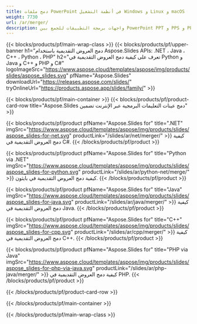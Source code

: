 ```yaml
---
title: دمج ملفات PowerPoint في أنظمة التشغيل Windows و Linux و macOS
weight: 7730
url: /ar/merger/
description: واجهات برمجة التطبيقات للجمع بين PowerPoint PPT و PPS و PPTX و PDF و POTX و PPSX و PPTM و PPSM و POTM و ODP و OTP
---
```


{{< blocks/products/pf/main-wrap-class >}}
{{< blocks/products/pf/upper-banner h1="دمج العروض التقديمية باستخدام Aspose.Slides APIs: .NET ، Java ، C++ ، Python ، PHP" h2="تعرف على كيفية دمج العروض التقديمية في Python و Java و C++ و PHP و C#" logoImageSrc="https://www.aspose.cloud/templates/aspose/img/products/slides/aspose_slides.svg" pfName="Aspose.Slides" downloadUrl="https://releases.aspose.com/slides/" tryOnlineUrl="https://products.aspose.app/slides/family/" >}}

{{< blocks/products/pf/main-container >}}
{{< blocks/products/pf/product-card-row title="Aspose.Slides دمج عينات التعليمات البرمجية عبر الإنترنت تضمين" >}}

{{< blocks/products/pf/product pfName="Aspose.Slides for" title=".NET" imgSrc="https://www.aspose.cloud/templates/aspose/img/products/slides/aspose_slides-for-net.svg" productLink="/slides/ar/net/merger/" >}}
كيفية دمج العروض التقديمية في C#.
{{< /blocks/products/pf/product >}}

{{< blocks/products/pf/product pfName="Aspose.Slides for" title="Python via .NET" imgSrc="https://www.aspose.cloud/templates/aspose/img/products/slides/aspose_slides-for-python.svg" productLink="/slides/ar/python-net/merge/" >}}
كيفية دمج العروض التقديمية في بايثون.
{{< /blocks/products/pf/product >}}

{{< blocks/products/pf/product pfName="Aspose.Slides for" title="Java" imgSrc="https://www.aspose.cloud/templates/aspose/img/products/slides/aspose_slides-for-java.svg" productLink="/slides/ar/java/merger/" >}}
كيفية دمج العروض التقديمية في Java.
{{< /blocks/products/pf/product >}}

{{< blocks/products/pf/product pfName="Aspose.Slides for" title="C++" imgSrc="https://www.aspose.cloud/templates/aspose/img/products/slides/aspose_slides-for-cpp.svg" productLink="/slides/ar/cpp/merger/" >}}
كيفية دمج العروض التقديمية في C++.
{{< /blocks/products/pf/product >}}

{{< blocks/products/pf/product pfName="Aspose.Slides for" title="PHP via Java" imgSrc="https://www.aspose.cloud/templates/aspose/img/products/slides/aspose_slides-for-php-via-java.svg" productLink="/slides/ar/php-java/merger/" >}}
كيفية دمج العروض التقديمية في PHP.
{{< /blocks/products/pf/product >}}

{{< /blocks/products/pf/product-card-row >}}

{{< /blocks/products/pf/main-container >}}

{{< /blocks/products/pf/main-wrap-class >}}
